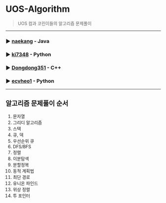 # UOS-Algorithm
> UOS 컴과 코린이들의 알고리즘 문제풀이

---

### ▶︎ [naekang](/naekang/README.md) - Java
### ▶ [ki7348](/ki7348/README.md) - Python
### ▶ [Dongdong351](/Dongdong351/README.md) - C++
### ▶ [ecvheo1](/ecvheo1/README.md) - Python

---

## 알고리즘 문제풀이 순서
1. 문자열
2. 그리디 알고리즘
3. 스택
4. 큐, 덱
5. 우선순위 큐
6. DFS/BFS
7. 정렬
8. 이분탐색
9. 분할정복
10. 동적 계획법
11. 최단 경로
12. 유니온 파인드
13. 위상 정렬
14. 투 포인터